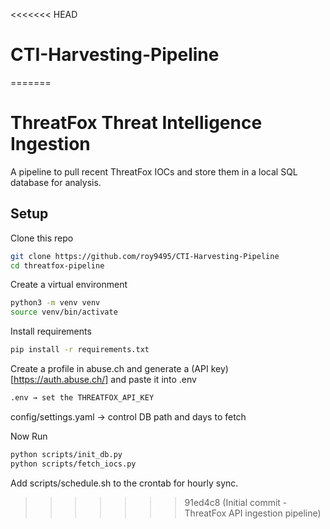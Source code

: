 <<<<<<< HEAD
# CTI-Harvesting-Pipeline
=======
# ThreatFox Threat Intelligence Ingestion

A pipeline to pull recent ThreatFox IOCs and store them in a local SQL database for analysis.

## Setup

Clone this repo
```bash
git clone https://github.com/roy9495/CTI-Harvesting-Pipeline
cd threatfox-pipeline
```
Create a virtual environment
```bash
python3 -m venv venv
source venv/bin/activate
```

Install requirements
```bash
pip install -r requirements.txt
```
Create a profile in abuse.ch and generate a (API key)[https://auth.abuse.ch/] and paste it into .env 
```bash
.env → set the THREATFOX_API_KEY
```
config/settings.yaml → control DB path and days to fetch

Now Run
```bash
python scripts/init_db.py
python scripts/fetch_iocs.py
```

Add scripts/schedule.sh to the crontab for hourly sync.
>>>>>>> 91ed4c8 (Initial commit - ThreatFox API ingestion pipeline)
